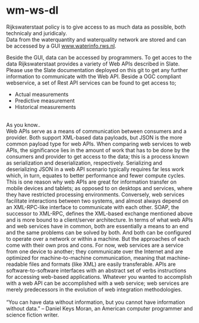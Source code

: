 # wm-ws-dl
Rijkswaterstaat policy is to give access to as much data as possible, both technicaly and juridicaly.<br>
Data from the waterquantity and waterquality network are stored and can be accessed by a GUI www.waterinfo.rws.nl.

Beside the GUI, data can be accessed by programmers.
To get acces to the data Rijkswaterstaat provides a variety of Web APIs described in Slate.
Please use the Slate documentation deployed on this git to get any further information to communicate with the Web API.
Beside a OGC compliant webservice, a set of Rest API services can be found to get access to;
- Actual measurements
- Predictive measurement
- Historical measurements
<br>
As you know..<br>
Web APIs serve as a means of communication between consumers and a provider. Both support XML-based data payloads,
but JSON is the more common payload type for web APIs. When comparing web services to web APIs, 
the significance lies in the amount of work that has to be done by the consumers and provider to get access to the data; 
this is a process known as serialization and deserialization, respectively. Serializing
and deserializing JSON in a web API scenario typically requires far less work which, in turn, 
equates to better performance and fewer compute cycles. This is one reason why web APIs are great for 
information transfer on mobile devices and tablets; as opposed to on desktops and services, 
where they have restricted processing environments.
Conversely, web services facilitate interactions between two systems, 
and almost always depend on an XML-RPC-like interface to communicate with each other. 
SOAP, the successor to XML-RPC, defines the XML-based exchange mentioned above and is more bound to a client/server architecture.
In terms of what web APIs and web services have in common, both are essentially a means to an end 
and the same problems can be solved by both. And both can be configured to operate over a network or within a machine.
But the approaches of each come with their own pros and cons.  
For now, web services are a service from one device to another; 
they communicate over the Internet and are optimized for machine-to-machine communication, 
meaning that machine-readable files and formats (like XML) are easily transferable. 
APIs are software-to-software interfaces with an abstract set of verbs instructions for accessing web-based applications. 
Whatever you wanted to accomplish with a web API can be accomplished with a web service; 
web services are merely predecessors in the evolution of web integration methodologies.
<br>
<br>
“You can have data without information, but you cannot have information without data.” 
– Daniel Keys Moran, an American computer programmer and science fiction writer.
